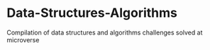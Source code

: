 # Data-Structures-Algorithms
Compilation of data structures and algorithms challenges solved at microverse
